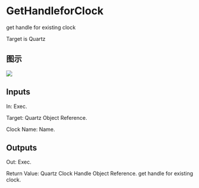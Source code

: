 # GetHandleforClock

get handle for existing clock

Target is Quartz

## 图示

![]($-20221218-20322948.png)

## Inputs

In: Exec.

Target: Quartz Object Reference.

Clock Name: Name.  

## Outputs

Out: Exec.

Return Value: Quartz Clock Handle Object Reference. get handle for existing clock.

